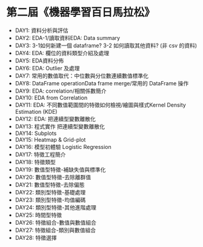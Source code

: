 # 第二屆《機器學習百日馬拉松》
*  DAY1: 資料分析與評估
*  DAY2: EDA-1/讀取資料EDA: Data summary
*  DAY3: 3-1如何新建一個 dataframe? 3-2 如何讀取其他資料? (非 csv 的資料)
*  DAY4: EDA: 欄位的資料類型介紹及處理
*  DAY5: EDA資料分佈
*  DAY6: EDA: Outlier 及處理
*  DAY7: 常用的數值取代：中位數與分位數連續數值標準化
*  DAY8: DataFrame operationData frame merge/常用的 DataFrame 操作
*  DAY9: EDA: correlation/相關係數簡介
* DAY10: EDA from Correlation 
* DAY11: EDA: 不同數值範圍間的特徵如何檢視/繪圖與樣式Kernel Density Estimation (KDE)
* DAY12: EDA: 把連續型變數離散化
* DAY13: 程式實作 把連續型變數離散化
* DAY14: Subplots
* DAY15: Heatmap & Grid-plot
* DAY16: 模型初體驗 Logistic Regression
* DAY17: 特徵工程簡介
* DAY18: 特徵類型
* DAY19: 數值型特徵-補缺失值與標準化
* DAY20: 數值型特徵-去除離群值
* DAY21: 數值型特徵-去除偏態
* DAY22: 類別型特徵-基礎處理
* DAY23: 類別型特徵-均值編碼
* DAY24: 類別型特徵-其他進階處理
* DAY25: 時間型特徵
* DAY26: 特徵組合-數值與數值組合
* DAY27: 特徵組合-類別與數值組合
* DAY28: 特徵選擇
